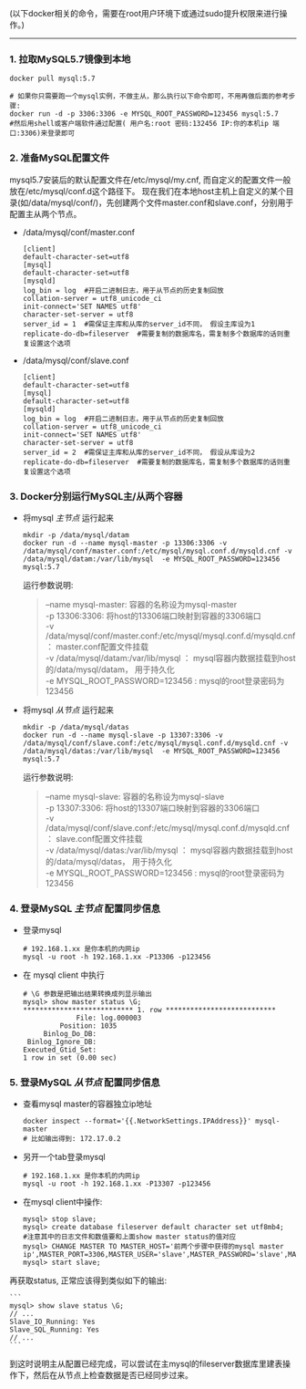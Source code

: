 (以下docker相关的命令，需要在root用户环境下或通过sudo提升权限来进行操作。)

---

### 1. 拉取MySQL5.7镜像到本地
   ```
   docker pull mysql:5.7
   
   # 如果你只需要跑一个mysql实例，不做主从，那么执行以下命令即可，不用再做后面的参考步骤:
   docker run -d -p 3306:3306 -e MYSQL_ROOT_PASSWORD=123456 mysql:5.7
   #然后用shell或客户端软件通过配置( 用户名:root 密码:132456 IP:你的本机ip 端口:3306)来登录即可
   ```
   
### 2. 准备MySQL配置文件 
    
mysql5.7安装后的默认配置文件在/etc/mysql/my.cnf, 而自定义的配置文件一般放在/etc/mysql/conf.d这个路径下。
现在我们在本地host主机上自定义的某个目录(如/data/mysql/conf/)，先创建两个文件master.conf和slave.conf，分别用于配置主从两个节点。

- /data/mysql/conf/master.conf
    
    ```
    [client]
    default-character-set=utf8
    [mysql]
    default-character-set=utf8
    [mysqld]
    log_bin = log  #开启二进制日志，用于从节点的历史复制回放
    collation-server = utf8_unicode_ci
    init-connect='SET NAMES utf8'
    character-set-server = utf8
    server_id = 1  #需保证主库和从库的server_id不同， 假设主库设为1
    replicate-do-db=fileserver  #需要复制的数据库名，需复制多个数据库的话则重复设置这个选项
    ```

- /data/mysql/conf/slave.conf
    
    ```
    [client]
    default-character-set=utf8
    [mysql]
    default-character-set=utf8
    [mysqld]
    log_bin = log  #开启二进制日志，用于从节点的历史复制回放
    collation-server = utf8_unicode_ci
    init-connect='SET NAMES utf8'
    character-set-server = utf8
    server_id = 2  #需保证主库和从库的server_id不同， 假设从库设为2
    replicate-do-db=fileserver  #需要复制的数据库名，需复制多个数据库的话则重复设置这个选项
    ```
       
### 3. Docker分别运行MySQL主/从两个容器

- 将mysql _主节点_ 运行起来

    ```
    mkdir -p /data/mysql/datam
    docker run -d --name mysql-master -p 13306:3306 -v /data/mysql/conf/master.conf:/etc/mysql/mysql.conf.d/mysqld.cnf -v /data/mysql/datam:/var/lib/mysql  -e MYSQL_ROOT_PASSWORD=123456 mysql:5.7
    ```
    
    运行参数说明:
  
    >–name mysql-master: 容器的名称设为mysql-master  
    -p 13306:3306: 将host的13306端口映射到容器的3306端口  
    -v /data/mysql/conf/master.conf:/etc/mysql/mysql.conf.d/mysqld.cnf ： master.conf配置文件挂载  
    -v /data/mysql/datam:/var/lib/mysql ： mysql容器内数据挂载到host的/data/mysql/datam， 用于持久化  
    -e MYSQL_ROOT_PASSWORD=123456 : mysql的root登录密码为123456  
   
- 将mysql _从节点_ 运行起来 

    ```
    mkdir -p /data/mysql/datas
    docker run -d --name mysql-slave -p 13307:3306 -v /data/mysql/conf/slave.conf:/etc/mysql/mysql.conf.d/mysqld.cnf -v /data/mysql/datas:/var/lib/mysql  -e MYSQL_ROOT_PASSWORD=123456 mysql:5.7
    ```
    
    运行参数说明:
    
    >–name mysql-slave: 容器的名称设为mysql-slave  
     -p 13307:3306: 将host的13307端口映射到容器的3306端口  
     -v /data/mysql/conf/slave.conf:/etc/mysql/mysql.conf.d/mysqld.cnf ： slave.conf配置文件挂载  
     -v /data/mysql/datas:/var/lib/mysql ： mysql容器内数据挂载到host的/data/mysql/datas， 用于持久化  
     -e MYSQL_ROOT_PASSWORD=123456 : mysql的root登录密码为123456  
     
     
### 4. 登录MySQL _主节点_ 配置同步信息
                
- 登录mysql
    ```
    # 192.168.1.xx 是你本机的内网ip
    mysql -u root -h 192.168.1.xx -P13306 -p123456
    ```

- 在 mysql client 中执行

    ```
    # \G 参数是把输出结果转换成列显示输出
    mysql> show master status \G;
    *************************** 1. row ***************************
                 File: log.000003
             Position: 1035
         Binlog_Do_DB:
     Binlog_Ignore_DB:
    Executed_Gtid_Set:
    1 row in set (0.00 sec)
    ```
### 5. 登录MySQL _从节点_ 配置同步信息

- 查看mysql master的容器独立ip地址

    ```
    docker inspect --format='{{.NetworkSettings.IPAddress}}' mysql-master
    # 比如输出得到: 172.17.0.2
    ```
    
- 另开一个tab登录mysql
    ```
    # 192.168.1.xx 是你本机的内网ip
    mysql -u root -h 192.168.1.xx -P13307 -p123456
    ```
    
- 在mysql client中操作:
    ```
    mysql> stop slave;
    mysql> create database fileserver default character set utf8mb4;
    #注意其中的日志文件和数值要和上面show master status的值对应
    mysql> CHANGE MASTER TO MASTER_HOST='前两个步骤中获得的mysql master ip',MASTER_PORT=3306,MASTER_USER='slave',MASTER_PASSWORD='slave',MASTER_LOG_FILE='log.000025',MASTER_LOG_POS=155;
    mysql> start slave;
    ```
    
再获取status, 正常应该得到类似如下的输出:

    ```
    mysql> show slave status \G;
    // ...
    Slave_IO_Running: Yes 
    Slave_SQL_Running: Yes 
    // ...
    ```
到这时说明主从配置已经完成，可以尝试在主mysql的fileserver数据库里建表操作下，然后在从节点上检查数据是否已经同步过来。


